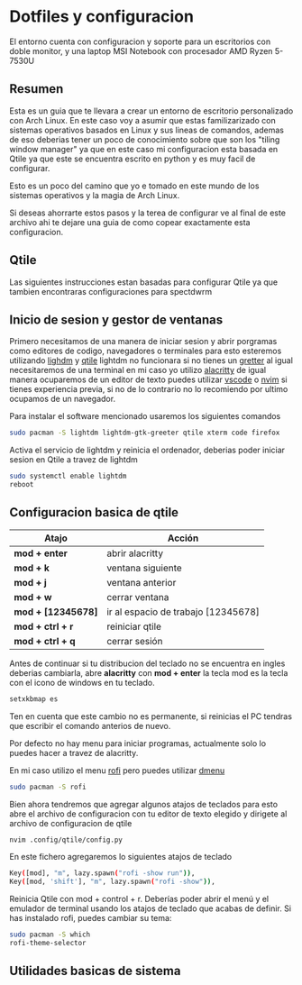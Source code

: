 # Dotfiles y configuracion

El entorno cuenta con configuracion y soporte
para un escritorios con doble monitor, y una
laptop MSI Notebook con procesador AMD Ryzen 5-7530U

## Resumen

Esta es un guia que te llevara a crear un entorno de escritorio personalizado
con Arch Linux. En este caso voy a asumir que estas familizarizado con sistemas
operativos basados en Linux y sus lineas de comandos, ademas de eso deberias
tener un poco de conocimiento sobre que son los "tiling window manager"
ya que en este caso mi configuracion esta basada en Qtile ya que este
se encuentra escrito en python y es muy facil de configurar.

Esto es un poco del camino que yo e tomado en este mundo de
los sistemas operativos y la magia de Arch Linux.

Si deseas ahorrarte estos pasos y la terea de configurar ve al final de este archivo
ahi te dejare una guia de como copear exactamente esta configuracion.

## Qtile

Las siguientes instrucciones estan basadas para
configurar Qtile ya que tambien encontraras configuraciones
para spectdwrm

## Inicio de sesion y gestor de ventanas

Primero necesitamos de una manera de iniciar sesion y abrir porgramas
como editores de codigo, navegadores o terminales para esto esteremos
utilizando [lighdm](https://wiki.archlinux.org/title/LightDM) y
[qtile](https://wiki.archlinux.org/title/Qtile) lightdm no funcionara si
no tienes un [gretter](https://wiki.archlinux.org/title/LightDM#Greeter)
al igual necesitaremos de una terminal en mi caso yo utilizo [alacritty](https://alacritty.org/)
de igual manera ocuparemos de un editor de texto puedes utilizar [vscode](https://code.visualstudio.com/)
o [nvim](https://neovim.io/) si tienes experiencia previa, si no de lo
contrario no lo recomiendo por ultimo ocupamos de un navegador.

Para instalar el software mencionado usaremos los siguientes comandos

```bash
sudo pacman -S lightdm lightdm-gtk-greeter qtile xterm code firefox
```

Activa el servicio de lightdm y reinicia el ordenador, deberias poder iniciar
sesion en Qtile a travez de lightdm

```bash
sudo systemctl enable lightdm
reboot
```

## Configuracion basica de qtile

| Atajo                | Acción                              |
| -------------------- | ----------------------------------- |
| **mod + enter**      | abrir alacritty                     |
| **mod + k**          | ventana siguiente                   |
| **mod + j**          | ventana anterior                    |
| **mod + w**          | cerrar ventana                      |
| **mod + [12345678]** | ir al espacio de trabajo [12345678] |
| **mod + ctrl + r**   | reiniciar qtile                     |
| **mod + ctrl + q**   | cerrar sesión                       |

Antes de continuar si tu distribucion del teclado no se encuentra en ingles deberias cambiarla, abre **alacritty**
con **mod + enter** la tecla mod es la tecla con el icono de windows en tu teclado.

```bash
setxkbmap es
```

Ten en cuenta que este cambio no es permanente, si reinicias el PC tendras que escribir
el comando anterios de nuevo.

Por defecto no hay menu para iniciar programas, actualmente solo
lo puedes hacer a travez de alacritty.

En mi caso utilizo el menu [rofi](https://wiki.archlinux.org/title/Rofi)
pero puedes utilizar [dmenu](https://wiki.archlinux.org/title/Dmenu)

```bash
sudo pacman -S rofi
```

Bien ahora tendremos que agregar algunos atajos de teclados
para esto abre el archivo de configuracion con tu editor
de texto elegido y dirigete al archivo de configuracion de
qtile

```bash
nvim .config/qtile/config.py
```

En este fichero agregaremos lo siguientes atajos de teclado

```bash
Key([mod], "m", lazy.spawn("rofi -show run")),
Key([mod, 'shift'], "m", lazy.spawn("rofi -show")),
```

Reinicia Qtile con mod + control + r. Deberías poder abrir el
menú y el emulador de terminal usando los atajos de teclado
que acabas de definir. Si has instalado rofi, puedes cambiar su tema:

```bash
sudo pacman -S which
rofi-theme-selector
```

## Utilidades basicas de sistema
